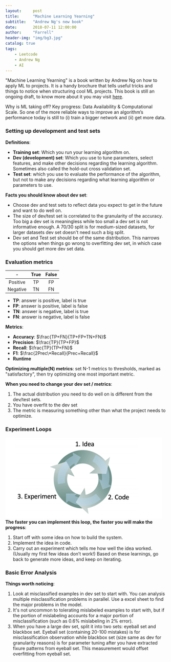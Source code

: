 ```yaml
---
layout:     post
title:      "Machine Learning Yearning"
subtitle:   "Andrew Ng's new book"
date:       2018-07-11 12:00:00
author:     "Farrell"
header-img: "img/bg3.jpg"
catalog: true
tags:
    - Leetcode
    - Andrew Ng
    - AI
---
```


"Machine Learning Yearning" is a book written by Andrew Ng on how to apply ML to projects. It is a handy brochure that tells useful tricks and things to notice when structuring cool ML projects. This book is still an ongoing draft, to know more about it you may visit [here](http://www.mlyearning.org/).

Why is ML taking off? Key progress: Data Availability & Computational Scale. So one of the more reliable ways to improve an algorithm’s performance today is still to (i) train a bigger network and (ii) get more data.

### Setting up development and test sets
**Definitions**:
- **Training set​**: Which you run your learning algorithm on.
- **Dev (development) set​**: Which you use to tune parameters, select features, and make other decisions regarding the learning algorithm. Sometimes also called the hold-out cross validation set​.
- **Test set​**: which you use to evaluate the performance of the algorithm, but not to make any decisions regarding what learning algorithm or parameters to use.

**Facts you should know about dev set**:
- Choose dev and test sets to reflect data you expect to get in the future and want to do well on.
- The size of dev/test set is correlated to the granularity of the accuracy. Too big a dev set is meaningless while too small a dev set is not informative enough. A 70/30 split is for medium-sized datasets, for larger datasets dev set doesn't need such a big split.
- Dev set and Test set should be of the same distribution. This narrows the options when things go wrong to overfitting dev set, in which case you should get more dev set data.

### Evaluation metrics

\-|True|False
:--:|:--:|:--:
Positive|TP|FP
Negative|TN|FN

- **TP**: answer is positive, label is true
- **FP**: answer is positive, label is false
- **TN**: answer is negative, label is true
- **FN**: answer is negative, label is false
  
**Metrics**:
- **Accuracy**: $\frac{TP+FN}{TP+FP+TN+FN}$
- **Precision**: $\frac{TP}{TP+FP}$
- **Recall**: $\frac{TP}{TP+FN}$
- **F1**: $\frac{2Prec\*Recall}{Prec+Recall}$
- **Runtime**

**Optimizing multiple(N) metrics**: set N-1 metrics to thresholds, marked as "satisfactory", then try optimizing one most important metric.

**When you need to change your dev set / metrics**:
1. The actual distribution you need to do well on is different from the dev/test sets.
2. You have overfit to the dev set
3. The metric is measuring something other than what the project needs to optimize.

### Experiment Loops
![](/img/in-post/2018-07-11-MachineLearningYearning/Experiment-Loop.png)
**The faster you can implement this loop, the faster you will make the progress**:
1. Start off with some idea​ on how to build the system.
2. Implement the idea in code​.
3. Carry out an experiment​ which tells me how well the idea worked. (Usually my first few ideas don’t work!) Based on these learnings, go back to generate more ideas, and keep on iterating.

### Basic Error Analysis
**Things worth noticing**:
1. Look at misclassified examples in dev set to start with. You can analysis multiple misclassification problems in parallel. Use a excel sheet to find the major problems in the model.
2. It's not uncommon to tolerating mislabeled examples to start with, but if the portion of mislabeling accounts for a major portion of misclassification (such as 0.6% mislabeling in 2% error).
3. When you have a large dev set, split it into two sets: eyeball set and blackbox set. Eyeball set (containing 20-100 mistakes) is for misclassification observation while blackbox set (size same as dev for granularity reasons) is for parameter tuning after you have extracted fixure patterns from eyeball set. This measurement would offset overfitting from eyeball set.